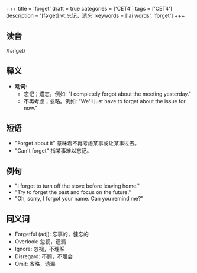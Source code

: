 +++
title = 'forget'
draft = true
categories = ['CET4']
tags = ['CET4']
description = '[fəˈget] vt.忘记，遗忘'
keywords = ['ai words', 'forget']
+++

## 读音
/fərˈɡet/

## 释义
- **动词**:
  - 忘记；遗忘。例如: "I completely forgot about the meeting yesterday."
  - 不再考虑；忽略。例如: "We'll just have to forget about the issue for now."

## 短语
- "Forget about it" 意味着不再考虑某事或让某事过去。
- "Can't forget" 指某事难以忘记。

## 例句
- "I forgot to turn off the stove before leaving home."
- "Try to forget the past and focus on the future."
- "Oh, sorry, I forgot your name. Can you remind me?"

## 同义词
- Forgetful (adj): 忘事的，健忘的
- Overlook: 忽视，遗漏
- Ignore: 忽视，不理睬
- Disregard: 不顾，不理会
- Omit: 省略，遗漏
